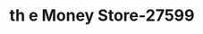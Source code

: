 ---
f_zip-code: 77471
f_state-code: TX
title: th e Money Store-27599
f_phone: 281-232-4594
f_city-only: Rosenberg
f_address: 2615 Avenue H Rosenberg
f_location-unique-id: '27599'
slug: th-e-money-store-27599
updated-on: '2024-05-30T13:46:58.046Z'
created-on: '2024-05-30T13:36:59.803Z'
published-on: '2024-05-30T13:54:32.469Z'
f_city-state: cms/city/rosenberg-tx.md
f_company: cms/company/th-e-money-store.md
f_state: cms/state/texas.md
layout: '[payday-loan].html'
tags: payday-loan
---